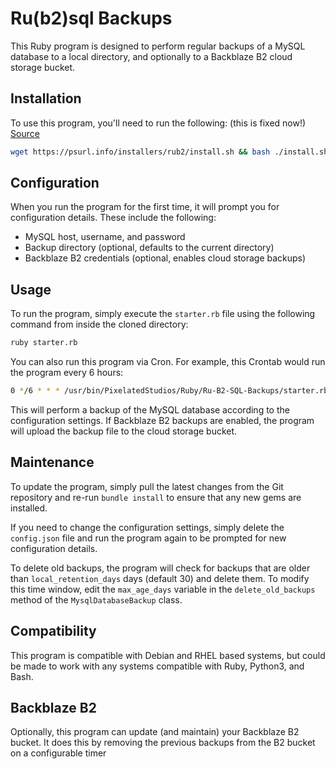 # Ru(b2)sql Backups

This Ruby program is designed to perform regular backups of a MySQL database to a local directory, and optionally to a Backblaze B2 cloud storage bucket.

## Installation

To use this program, you'll need to run the following: (this is  fixed now!)
[Source](https://github.com/Pixelated-Studios/Installers)

```bash
wget https://psurl.info/installers/rub2/install.sh && bash ./install.sh
```

## Configuration

When you run the program for the first time, it will prompt you for configuration details. These include the following:

- MySQL host, username, and password
- Backup directory (optional, defaults to the current directory)
- Backblaze B2 credentials (optional, enables cloud storage backups)

## Usage

To run the program, simply execute the `starter.rb` file using the following command from inside the cloned directory:

```bash
ruby starter.rb
```

You can also run this program via Cron. For example, this Crontab would run the program every 6 hours:

```bash
0 */6 * * * /usr/bin/PixelatedStudios/Ruby/Ru-B2-SQL-Backups/starter.rb
```


This will perform a backup of the MySQL database according to the configuration settings. If Backblaze B2 backups are enabled, the program will upload the backup file to the cloud storage bucket.

## Maintenance

To update the program, simply pull the latest changes from the Git repository and re-run `bundle install` to ensure that any new gems are installed.

If you need to change the configuration settings, simply delete the `config.json` file and run the program again to be prompted for new configuration details.

To delete old backups, the program will check for backups that are older than `local_retention_days` days (default 30) and delete them. To modify this time window, edit the `max_age_days` variable in the `delete_old_backups` method of the `MysqlDatabaseBackup` class.

## Compatibility

This program is compatible with Debian and RHEL based systems, but could be made to work with any systems compatible with Ruby, Python3, and Bash.

## Backblaze B2

Optionally, this program can update (and maintain) your Backblaze B2 bucket. It does this by removing the previous backups from the B2 bucket on a configurable timer

